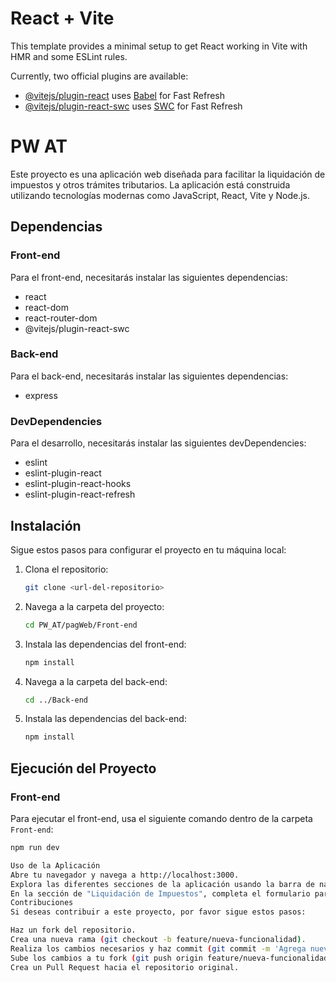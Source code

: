 # React + Vite

This template provides a minimal setup to get React working in Vite with HMR and some ESLint rules.

Currently, two official plugins are available:

- [@vitejs/plugin-react](https://github.com/vitejs/vite-plugin-react/blob/main/packages/plugin-react/README.md) uses [Babel](https://babeljs.io/) for Fast Refresh
- [@vitejs/plugin-react-swc](https://github.com/vitejs/vite-plugin-react-swc) uses [SWC](https://swc.rs/) for Fast Refresh


# PW AT

Este proyecto es una aplicación web diseñada para facilitar la liquidación de impuestos y otros trámites tributarios. La aplicación está construida utilizando tecnologías modernas como JavaScript, React, Vite y Node.js.

## Dependencias

### Front-end

Para el front-end, necesitarás instalar las siguientes dependencias:

- react
- react-dom
- react-router-dom
- @vitejs/plugin-react-swc

### Back-end

Para el back-end, necesitarás instalar las siguientes dependencias:

- express

### DevDependencies

Para el desarrollo, necesitarás instalar las siguientes devDependencies:

- eslint
- eslint-plugin-react
- eslint-plugin-react-hooks
- eslint-plugin-react-refresh

## Instalación

Sigue estos pasos para configurar el proyecto en tu máquina local:

1. Clona el repositorio:
    ```bash
    git clone <url-del-repositorio>
    ```

2. Navega a la carpeta del proyecto:
    ```bash
    cd PW_AT/pagWeb/Front-end
    ```

3. Instala las dependencias del front-end:
    ```bash
    npm install
    ```

4. Navega a la carpeta del back-end:
    ```bash
    cd ../Back-end
    ```

5. Instala las dependencias del back-end:
    ```bash
    npm install
    ```

## Ejecución del Proyecto

### Front-end

Para ejecutar el front-end, usa el siguiente comando dentro de la carpeta `Front-end`:

```bash
npm run dev

Uso de la Aplicación
Abre tu navegador y navega a http://localhost:3000.
Explora las diferentes secciones de la aplicación usando la barra de navegación.
En la sección de "Liquidación de Impuestos", completa el formulario para calcular el interés y otros detalles relacionados con los impuestos.
Contribuciones
Si deseas contribuir a este proyecto, por favor sigue estos pasos:

Haz un fork del repositorio.
Crea una nueva rama (git checkout -b feature/nueva-funcionalidad).
Realiza los cambios necesarios y haz commit (git commit -m 'Agrega nueva funcionalidad').
Sube los cambios a tu fork (git push origin feature/nueva-funcionalidad).
Crea un Pull Request hacia el repositorio original.